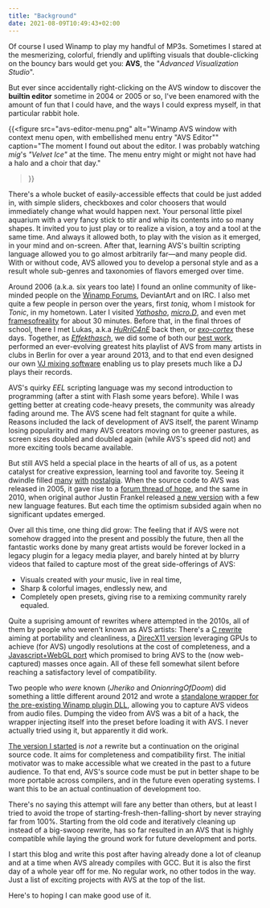 ```yaml
---
title: "Background"
date: 2021-08-09T10:49:43+02:00
---
```


Of course I used Winamp to play my handful of MP3s. Sometimes I stared at the
mesmerizing, colorful, friendly and uplifting visuals that double-clicking on the bouncy
bars would get you: **AVS**, the "_Advanced Visualization Studio_".

But ever since accidentally right-clicking on the AVS window to discover the **builtin
editor** sometime in 2004 or 2005 or so, I've been enamored with the amount of fun that
I could have, and the ways I could express myself, in that particular rabbit hole.

{{<figure
    src="avs-editor-menu.png"
    alt="Winamp AVS window with context menu open, with embellished menu entry \"AVS Editor\""
    caption="The moment I found out about the editor. I was probably watching _mig_'s _\"Velvet Ice\"_ at the time. The menu entry might or might not have had a halo and a choir that day."
>}}

There's a whole bucket of easily-accessible effects that could be just added in, with
simple sliders, checkboxes and color choosers that would immediately change what would
happen next. Your personal little pixel aquarium with a very fancy stick to stir and
whip its contents into so many shapes. It invited you to just play or to realize a
vision, a toy and a tool at the same time.  And always it allowed both, to play with the
vision as it emerged, in your mind and on-screen. After that, learning AVS's builtin
scripting language allowed you to go almost arbitrarily far—and many people did. With or
without code, AVS allowed you to develop a personal style and as a result whole
sub-genres and taxonomies of flavors emerged over time.

Around 2006 (a.k.a. six years too late) I found an online community of like-minded
people on the [Winamp Forums][forums], DeviantArt and on IRC. I also met quite a few
people in person over the years, first _toniq_, whom I mistook for _Tonic_, in my
hometown. Later I visited [_Yathosho_][visbot], [_micro.D_][microd], and even met
[framesofreality][frames] for about 30 minutes. Before that, in the final throes of
school, there I met Lukas, a.k.a [_HuRriC4nE_][hurricane] back then, or
[_exo-cortex_][exocortex] these days. Together, as [_Effekthasch_][ehorg], we did some
of both our [best work][ehpack], performed an ever-evolving greatest hits playlist of
AVS from many artists in clubs in Berlin for over a year around 2013, and to that end
even designed our own [VJ mixing software][avsmixer] enabling us to play presets much
like a DJ plays their records.

AVS's quirky _EEL_ scripting language was my second introduction to programming (after a
stint with Flash some years before). While I was getting better at creating code-heavy
presets, the community was already fading around me. The AVS scene had felt stagnant
for quite a while. Reasons included the lack of development of AVS itself, the parent
Winamp losing popularity and many AVS creators moving on to greener pastures, as screen
sizes doubled and doubled again (while AVS's speed did not) and more exciting tools
became available.

But still AVS held a special place in the hearts of all of us, as a potent catalyst for
creative expression, learning tool and favorite toy. Seeing it dwindle filled
[many][avs-unconed] [with][avs-frames] [nostalgia][avs-frames-zamuz]. When the source
code to AVS was released in 2005, it gave rise to a [forum thread of
hope][oss-avs-thread], and the same in 2010, when original author Justin Frankel
released [a new version][chavs-thread] with a few new language features. But each time
the optimism subsided again when no significant updates emerged.

Over all this time, one thing did grow: The feeling that if AVS were not somehow dragged
into the present and possibly the future, then all the fantastic works done by many
great artists would be forever locked in a legacy plugin for a legacy media player, and
barely hinted at by blurry videos that failed to capture most of the great
side-offerings of AVS:

* Visuals created with _your_ music, live in real time,
* Sharp & colorful images, endlessly new, and
* Completely open presets, giving rise to a remixing community rarely equaled.

Quite a suprising amount of rewrites where attempted in the 2010s, all of them by people
who weren't known as AVS artists: There's a [C rewrite][c99avs] aiming at portability
and cleanliness, a [DirecX11 version][dxavs] leveraging GPUs to achieve (for AVS)
ungodly resolutions at the cost of completeness, and a [Javascript+WebGL port][webvs]
which promised to bring AVS to the (now web-captured) masses once again. All of these
fell somewhat silent before reaching a satisfactory level of compatibility.

Two people who _were_ known (_Jheriko_ and _OnionringOfDoom_) did something a little
different around 2012 and wrote a [standalone wrapper for the pre-existing Winamp plugin
DLL][standaloneavs], allowing you to capture AVS videos from audio files. Dumping the
video from AVS was a bit of a hack, the wrapper injecting itself into the preset before
loading it with AVS. I never actually tried using it, but apparently it did work.

[The version I started][vis_avs] is _not_ a rewrite but a continuation on the original
source code. It aims for completeness and compatibility first. The initial motivator was
to make accessible what we created in the past to a future audience. To that end, AVS's
source code must be put in better shape to be more portable across compilers, and in the
future even operating systems. I want this to be an actual continuation of development
too.

There's no saying this attempt will fare any better than others, but at least I tried to
avoid the trope of starting-fresh-then-falling-short by never straying far from 100%.
Starting from the old code and iteratively cleaning up instead of a big-swoop rewrite,
has so far resulted in an AVS that is highly compatible while laying the ground work
for future development and ports.

I start this blog and write this post after having already done a lot of cleanup and at
a time when AVS already compiles with GCC. But it is also the first day of a whole year
off for me. No regular work, no other todos in the way. Just a list of exciting projects
with AVS at the top of the list.

Here's to hoping I can make good use of it.


[forums]: http://forums.winamp.com/forumdisplay.php?f=85 "Winamp's AVS Forums"
[visbot]: https://visbot.net
[microd]: https://www.mcro.de/
[frames]: https://www.deviantart.com/framesofreality/
[hurricane]: https://thehurric4ne.deviantart.com/
[exocortex]: https://exo-cortex.github.io/
[ehorg]: https://effekthasch.org
[ehpack]: https://www.deviantart.com/grandchild/art/Effekthasch-204391561
[avsmixer]: https://github.com/grandchild/AVS-Mixer/
[avs-unconed]: https://acko.net/blog/avs/
[avs-frames]: https://www.deviantart.com/framesofreality/journal/long-time-no-see-contemporary-art-questions-345306886
[avs-frames-zamuz]: https://www.deviantart.com/comments/1/345306886/3200407897
[oss-avs-thread]: http://forums.winamp.com/showthread.php?s=&threadid=216394
[chavs-thread]: http://forums.winamp.com/showthread.php?t=321482
[c99avs]: https://gitlab.com/J_Darnley/Advanced-Visualization-Studio
[dxavs]: https://github.com/Const-me/vis_avs_dx
[webvs]: https://github.com/azeem/webvs/
[standaloneavs]: https://jheriko-rtw.blogspot.com/2012/10/reliving-past-bringing-dead-software.html
[vis_avs]: https://github.com/grandchild/vis_avs

